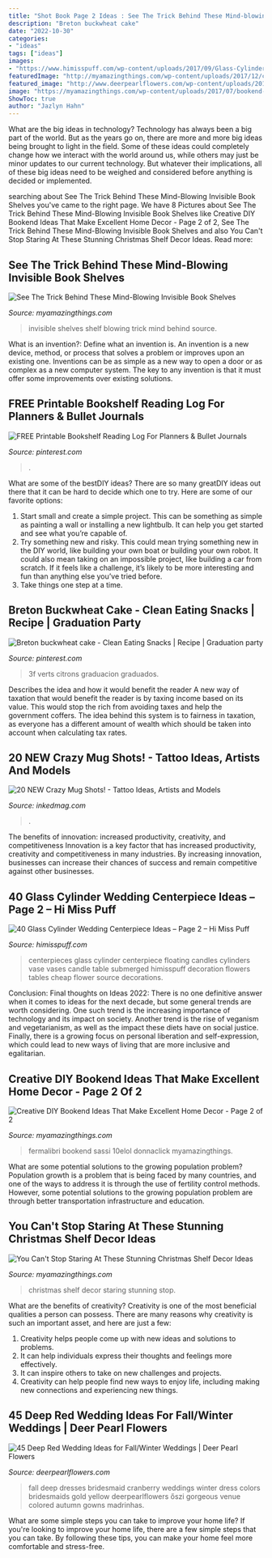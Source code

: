 ```yaml
---
title: "Shot Book Page 2 Ideas : See The Trick Behind These Mind-blowing Invisible Book Shelves"
description: "Breton buckwheat cake"
date: "2022-10-30"
categories:
- "ideas"
tags: ["ideas"]
images:
- "https://www.himisspuff.com/wp-content/uploads/2017/09/Glass-Cylinders-Wedding-Centerpieces-9.jpg"
featuredImage: "http://myamazingthings.com/wp-content/uploads/2017/12/christmas-shelf-decor-3-.jpg"
featured_image: "http://www.deerpearlflowers.com/wp-content/uploads/2015/04/Cranberry-fall-deep-red-bridesmaid-dresses.jpg"
image: "https://myamazingthings.com/wp-content/uploads/2017/07/bookend-ideas-7.jpg"
ShowToc: true
author: "Jazlyn Hahn"
---
```



What are the big ideas in technology?
Technology has always been a big part of the world. But as the years go on, there are more and more big ideas being brought to light in the field. Some of these ideas could completely change how we interact with the world around us, while others may just be minor updates to our current technology. But whatever their implications, all of these big ideas need to be weighed and considered before anything is decided or implemented.

	

		
searching about See The Trick Behind These Mind-Blowing Invisible Book Shelves you've came to the right page. We have 8 Pictures about See The Trick Behind These Mind-Blowing Invisible Book Shelves like Creative DIY Bookend Ideas That Make Excellent Home Decor - Page 2 of 2, See The Trick Behind These Mind-Blowing Invisible Book Shelves and also You Can&#039;t Stop Staring At These Stunning Christmas Shelf Decor Ideas. Read more:
		
    
## See The Trick Behind These Mind-Blowing Invisible Book Shelves

<img loading=lazy src="https://myamazingthings.com/wp-content/uploads/2018/02/invisible-shelf-.jpg" onerror="this.onerror=null;this.src='https://tse3.mm.bing.net/th?id=OIP.we3Ap0f5mVI579qJLvHgKgHaKS&amp;pid=15.1';" alt="See The Trick Behind These Mind-Blowing Invisible Book Shelves">

_Source: myamazingthings.com_

>invisible shelves shelf blowing trick mind behind source. 

	

What is an invention?: Define what an invention is.
An invention is a new device, method, or process that solves a problem or improves upon an existing one. Inventions can be as simple as a new way to open a door or as complex as a new computer system. The key to any invention is that it must offer some improvements over existing solutions.

    
## FREE Printable Bookshelf Reading Log For Planners &amp; Bullet Journals

<img loading=lazy src="https://i.pinimg.com/736x/96/4d/82/964d82951ccc4e1d79d9ccbff54340c7.jpg" onerror="this.onerror=null;this.src='https://tse4.mm.bing.net/th?id=OIP.Fg5vY6qH1w1QUu1yhZnNcAHaLH&amp;pid=15.1';" alt="FREE Printable Bookshelf Reading Log For Planners &amp; Bullet Journals">

_Source: pinterest.com_

>. 

	

What are some of the bestDIY ideas?
There are so many greatDIY ideas out there that it can be hard to decide which one to try. Here are some of our favorite options: 
1) Start small and create a simple project. This can be something as simple as painting a wall or installing a new lightbulb. It can help you get started and see what you’re capable of. 
2) Try something new and risky. This could mean trying something new in the DIY world, like building your own boat or building your own robot. It could also mean taking on an impossible project, like building a car from scratch. If it feels like a challenge, it’s likely to be more interesting and fun than anything else you’ve tried before. 
3) Take things one step at a time.

    
## Breton Buckwheat Cake - Clean Eating Snacks | Recipe | Graduation Party

<img loading=lazy src="https://i.pinimg.com/originals/e7/94/30/e79430a05f2bf422d9761e1468fde155.jpg" onerror="this.onerror=null;this.src='https://tse3.mm.bing.net/th?id=OIP.DzeusGv1E4g0MAz3yRC4qQHaNK&amp;pid=15.1';" alt="Breton buckwheat cake - Clean Eating Snacks | Recipe | Graduation party">

_Source: pinterest.com_

>3f verts citrons graduacion graduados. 

	

Describes the idea and how it would benefit the reader
A new way of taxation that would benefit the reader is by taxing income based on its value. This would stop the rich from avoiding taxes and help the government coffers. The idea behind this system is to fairness in taxation, as everyone has a different amount of wealth which should be taken into account when calculating tax rates.

    
## 20 NEW Crazy Mug Shots! - Tattoo Ideas, Artists And Models

<img loading=lazy src="https://www.inkedmag.com/.image/c_limit%2Ccs_srgb%2Cfl_progressive%2Cq_auto:good%2Cw_700/MTYwODY0NjcwNjY2Nzk0MDM5/2459ec9200000578-0-2_this_guy_made_it_all_the_way_up_to_number_2_but_it_was_the_off-m-87_1420082633579.jpg" onerror="this.onerror=null;this.src='https://tse1.mm.bing.net/th?id=OIP.eSTeoIHrMTCWgLoziCBMMgHaKM&amp;pid=15.1';" alt="20 NEW Crazy Mug Shots! - Tattoo Ideas, Artists and Models">

_Source: inkedmag.com_

>. 

	

The benefits of innovation: increased productivity, creativity, and competitiveness
Innovation is a key factor that has increased productivity, creativity and competitiveness in many industries. By increasing innovation, businesses can increase their chances of success and remain competitive against other businesses.

    
## 40 Glass Cylinder Wedding Centerpiece Ideas – Page 2 – Hi Miss Puff

<img loading=lazy src="https://www.himisspuff.com/wp-content/uploads/2017/09/Glass-Cylinders-Wedding-Centerpieces-9.jpg" onerror="this.onerror=null;this.src='https://tse1.mm.bing.net/th?id=OIP.5TzA1v0MnoaTGFcA1fVblwHaLL&amp;pid=15.1';" alt="40 Glass Cylinder Wedding Centerpiece Ideas – Page 2 – Hi Miss Puff">

_Source: himisspuff.com_

>centerpieces glass cylinder centerpiece floating candles cylinders vase vases candle table submerged himisspuff decoration flowers tables cheap flower source decorations. 

	

Conclusion:
Final thoughts on Ideas 2022:
There is no one definitive answer when it comes to ideas for the next decade, but some general trends are worth considering. One such trend is the increasing importance of technology and its impact on society. Another trend is the rise of veganism and vegetarianism, as well as the impact these diets have on social justice. Finally, there is a growing focus on personal liberation and self-expression, which could lead to new ways of living that are more inclusive and egalitarian.

    
## Creative DIY Bookend Ideas That Make Excellent Home Decor - Page 2 Of 2

<img loading=lazy src="https://myamazingthings.com/wp-content/uploads/2017/07/bookend-ideas-7.jpg" onerror="this.onerror=null;this.src='https://tse3.mm.bing.net/th?id=OIP.2i8vVow55vX0_F7LZzpuTgHaEH&amp;pid=15.1';" alt="Creative DIY Bookend Ideas That Make Excellent Home Decor - Page 2 of 2">

_Source: myamazingthings.com_

>fermalibri bookend sassi 10elol donnaclick myamazingthings. 

	

What are some potential solutions to the growing population problem?
Population growth is a problem that is being faced by many countries, and one of the ways to address it is through the use of fertility control methods. However, some potential solutions to the growing population problem are through better transportation infrastructure and education.

    
## You Can&#039;t Stop Staring At These Stunning Christmas Shelf Decor Ideas

<img loading=lazy src="http://myamazingthings.com/wp-content/uploads/2017/12/christmas-shelf-decor-3-.jpg" onerror="this.onerror=null;this.src='https://tse2.mm.bing.net/th?id=OIP.NTDYbDqkbJcmVIQpa7wydwHaLH&amp;pid=15.1';" alt="You Can&#039;t Stop Staring At These Stunning Christmas Shelf Decor Ideas">

_Source: myamazingthings.com_

>christmas shelf decor staring stunning stop. 

	

What are the benefits of creativity?
Creativity is one of the most beneficial qualities a person can possess. There are many reasons why creativity is such an important asset, and here are just a few: 
1. Creativity helps people come up with new ideas and solutions to problems. 
2. It can help individuals express their thoughts and feelings more effectively.
3. It can inspire others to take on new challenges and projects.
4. Creativity can help people find new ways to enjoy life, including making new connections and experiencing new things.

    
## 45 Deep Red Wedding Ideas For Fall/Winter Weddings | Deer Pearl Flowers

<img loading=lazy src="http://www.deerpearlflowers.com/wp-content/uploads/2015/04/Cranberry-fall-deep-red-bridesmaid-dresses.jpg" onerror="this.onerror=null;this.src='https://tse4.mm.bing.net/th?id=OIP.PCCP5gKOBRdAOmhgkmfMpgHaLH&amp;pid=15.1';" alt="45 Deep Red Wedding Ideas for Fall/Winter Weddings | Deer Pearl Flowers">

_Source: deerpearlflowers.com_

>fall deep dresses bridesmaid cranberry weddings winter dress colors bridesmaids gold yellow deerpearlflowers őszi gorgeous venue colored autumn gowns madrinhas. 

	

What are some simple steps you can take to improve your home life?
If you're looking to improve your home life, there are a few simple steps that you can take. By following these tips, you can make your home feel more comfortable and stress-free.

